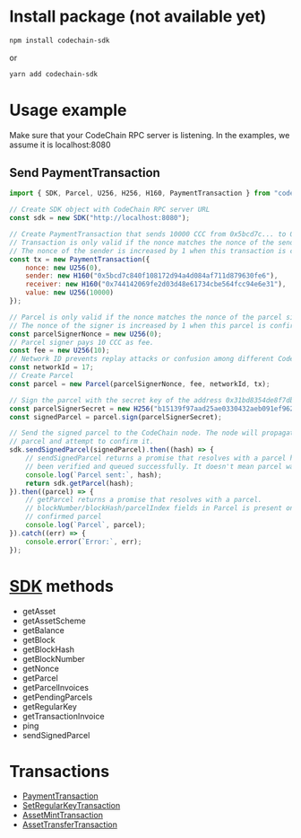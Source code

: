 # Install package (not available yet)

```sh
npm install codechain-sdk
```

or

```sh
yarn add codechain-sdk
```

# Usage example
Make sure that your CodeChain RPC server is listening. In the examples, we assume it is localhost:8080

## Send PaymentTransaction

```javascript
import { SDK, Parcel, U256, H256, H160, PaymentTransaction } from "codechain-sdk";

// Create SDK object with CodeChain RPC server URL
const sdk = new SDK("http://localhost:8080");

// Create PaymentTransaction that sends 10000 CCC from 0x5bcd7c... to 0x744142..
// Transaction is only valid if the nonce matches the nonce of the sender.
// The nonce of the sender is increased by 1 when this transaction is confirmed.
const tx = new PaymentTransaction({
    nonce: new U256(0),
    sender: new H160("0x5bcd7c840f108172d94a4d084af711d879630fe6"),
    receiver: new H160("0x744142069fe2d03d48e61734cbe564fcc94e6e31"),
    value: new U256(10000)
});

// Parcel is only valid if the nonce matches the nonce of the parcel signer.
// The nonce of the signer is increased by 1 when this parcel is confirmed.
const parcelSignerNonce = new U256(0);
// Parcel signer pays 10 CCC as fee.
const fee = new U256(10);
// Network ID prevents replay attacks or confusion among different CodeChain networks.
const networkId = 17;
// Create Parcel
const parcel = new Parcel(parcelSignerNonce, fee, networkId, tx);

// Sign the parcel with the secret key of the address 0x31bd8354de8f7dbab6764a11851086061fee3f25.
const parcelSignerSecret = new H256("b15139f97aad25ae0330432aeb091ef962eee643e41dc07a1e04457c5c2c6088");
const signedParcel = parcel.sign(parcelSignerSecret);

// Send the signed parcel to the CodeChain node. The node will propagate this
// parcel and attempt to confirm it.
sdk.sendSignedParcel(signedParcel).then((hash) => {
    // sendSignedParcel returns a promise that resolves with a parcel hash if parcel has
    // been verified and queued successfully. It doesn't mean parcel was confirmed.
    console.log(`Parcel sent:`, hash);
    return sdk.getParcel(hash);
}).then((parcel) => {
    // getParcel returns a promise that resolves with a parcel.
    // blockNumber/blockHash/parcelIndex fields in Parcel is present only for the
    // confirmed parcel
    console.log(`Parcel`, parcel);
}).catch((err) => {
    console.error(`Error:`, err);
});

```

# [SDK](classes/sdk.html) methods
 * getAsset
 * getAssetScheme
 * getBalance
 * getBlock
 * getBlockHash
 * getBlockNumber
 * getNonce
 * getParcel
 * getParcelInvoices
 * getPendingParcels
 * getRegularKey
 * getTransactionInvoice
 * ping
 * sendSignedParcel

# Transactions
 * [PaymentTransaction](classes/paymenttransaction.html)
 * [SetRegularKeyTransaction](classes/setregularkeytransaction.html)
 * [AssetMintTransaction](classes/assetminttransaction.html)
 * [AssetTransferTransaction](classes/assettransfertransaction.html)
